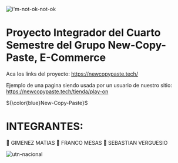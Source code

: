 




![i'm-not-ok-not-ok](https://user-images.githubusercontent.com/106162059/233731615-e9d6d929-ed5d-4b60-8dec-b8049caf5622.gif)

 
# Proyecto Integrador del Cuarto Semestre del Grupo New-Copy-Paste, E-Commerce



 Aca los links del proyecto: https://newcopypaste.tech/
 

Ejemplo de una pagina siendo usada por un usuario de nuestro sitio: https://newcopypaste.tech/tienda/play-on


${\color{blue}New-Copy-Paste}$ 


# INTEGRANTES:

🧑 GIMENEZ MATIAS
🧑 FRANCO MESAS
🧑 SEBASTIAN VERGUESIO



![utn-nacional](https://github.com/CodeSystem2022/E-Commerce-NewCopyPaste/assets/106162059/83142085-da6a-44b7-b803-9586eccad403)
